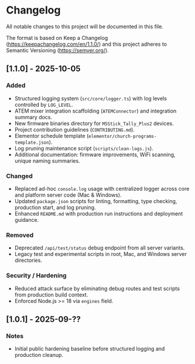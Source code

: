 # Changelog

All notable changes to this project will be documented in this file.

The format is based on Keep a Changelog (https://keepachangelog.com/en/1.1.0/) and this project adheres to Semantic Versioning (https://semver.org/).

## [1.1.0] - 2025-10-05
### Added
- Structured logging system (`src/core/logger.ts`) with log levels controlled by `LOG_LEVEL`.
- ATEM mixer integration scaffolding (`ATEMConnector`) and integration summary docs.
- New firmware binaries directory for `M5Stick_Tally_Plus2` devices.
- Project contribution guidelines (`CONTRIBUTING.md`).
- Elementor schedule template (`elementor/church-programs-template.json`).
- Log pruning maintenance script (`scripts/clean-logs.js`).
- Additional documentation: firmware improvements, WiFi scanning, unique naming summaries.

### Changed
- Replaced ad-hoc `console.log` usage with centralized logger across core and platform server code (Mac & Windows).
- Updated `package.json` scripts for linting, formatting, type checking, production start, and log pruning.
- Enhanced `README.md` with production run instructions and deployment guidance.

### Removed
- Deprecated `/api/test/status` debug endpoint from all server variants.
- Legacy test and experimental scripts in root, Mac, and Windows server directories.

### Security / Hardening
- Reduced attack surface by eliminating debug routes and test scripts from production build context.
- Enforced Node.js >= 18 via `engines` field.

## [1.0.1] - 2025-09-??
### Notes
- Initial public hardening baseline before structured logging and production cleanup.


